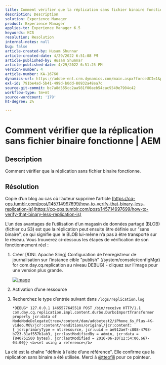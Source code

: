 ```yaml
---
title: Comment vérifier que la réplication sans fichier binaire fonctionne | AEM
description: Description
solution: Experience Manager
product: Experience Manager
applies-to: Experience Manager 6.5
keywords: KCS
resolution: Resolution
internal-notes: null
bug: false
article-created-by: Husam Shunnar
article-created-date: 4/29/2022 6:51:08 PM
article-published-by: Husam Shunnar
article-published-date: 4/29/2022 6:51:25 PM
version-number: 4
article-number: KA-16760
dynamics-url: https://adobe-ent.crm.dynamics.com/main.aspx?forceUCI=1&pagetype=entityrecord&etn=knowledgearticle&id=41005553-edc7-ec11-a7b6-0022480a1d64
exl-id: 791be4ad-5b41-499d-b0dd-80932a48ea7c
source-git-commit: bc7a8d555cc2aa981f00aeb54cac9549e7904c42
workflow-type: tm+mt
source-wordcount: '179'
ht-degree: 2%

---
```


# Comment vérifier que la réplication sans fichier binaire fonctionne | AEM

## Description

Comment vérifier que la réplication sans fichier binaire fonctionne.

## Résolution

Copie d’un blog au cas où l’auteur supprime l’article [https://cq-ops.tumblr.com/post/145714997699/how-to-verify-that-binary-less-replication-is](https://cq-ops.tumblr.com/post/145714997699/how-to-verify-that-binary-less-replication-is)

L’un des avantages de l’utilisation d’un magasin de données partagé (BLOB) (fichier ou S3) est que la réplication peut ensuite être définie sur &quot;sans binaire&quot;, ce qui signifie que le BLOB lui-même n’a pas à être transporté sur le réseau. Vous trouverez ci-dessous les étapes de vérification de son fonctionnement réel :

1. Créer [!DNL Apache Sling] Configuration de l’enregistreur de journalisation sur l’instance cible &quot;publish&quot; (/system/console/configMgr) for com.day.cq.replication au niveau DEBUG) - cliquez sur l’image pour une version plus grande.

   [![image](https://64.media.tumblr.com/7399cc8fc96a1bb17456e9aff2af2999/tumblr_inline_p9j3kgHl8K1r414c2_500.png)](https://href.li/?http://jayan.kandathil.ca/CQ-OPS/aem62/LoggingLogger-Replication.png)

1. Activation d’une ressource

1. Recherchez le type d’entrée suivant dans `/logs/replication.log`

   ```
   *DEBUG* 127.0.0.1 1465577645518 POST /bin/receive HTTP/1.1 
   com.day.cq.replication.impl.content.durbo.DurboImportTransformer property jcr:data of 
   NodeNodeDelegate{tree=/content/dam/adobetest2/iPhone_6s_Plus-4K-video.MOV/jcr:content/renditions/original/jcr:content:
   { jcr:primaryType = nt:resource, jcr:uuid = ae912ae7-c808-4798-b723-31af557b1ab3, jcr:lastModifiedBy = admin, jcr:data = {840751500 bytes}, jcr:lastModified = 2016-06-10T12:54:06.667-04:00}} <b>set using a reference</b>
   ```

La clé est la chaîne &quot;définie à l’aide d’une référence&quot;. Elle confirme que la réplication sans binaire a été utilisée. Merci à [@tteofili](https://twitter.com/tteofili) pour ce pointeur.
